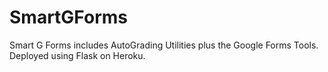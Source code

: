 # SmartGForms
Smart G Forms includes AutoGrading Utilities plus the Google Forms Tools. Deployed using Flask on Heroku.

